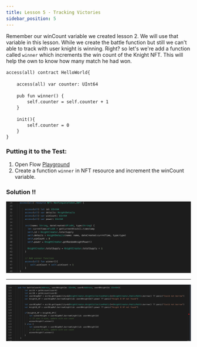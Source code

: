 ```yaml
---
title: Lesson 5 - Tracking Victories
sidebar_position: 5
---
```


Remember our winCount variable we created lesson 2. We will use that variable in this lesson.
While we create the battle function but still we can't able to track with user knight is winning. Right? so let's we're add a function called `winner` which increments the win count of the Knight NFT. This will help the own to know how many match he had won.

```cadence
access(all) contract HelloWorld{

    access(all) var counter: UInt64

    pub fun winner() {
        self.counter = self.counter + 1
    }

    init(){
        self.counter = 0
    }
}
```

### **Putting it to the Test:**

1. Open Flow [Playground](https://play.flow.com/)
2. Create a function `winner` in NFT resource and increment the winCount variable.

### Solution !!

![Alt text](image-9.png)

---

![Alt text](image-10.png)
